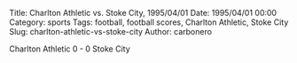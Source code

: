 Title: Charlton Athletic vs. Stoke City, 1995/04/01
Date: 1995/04/01 00:00
Category: sports
Tags: football, football scores, Charlton Athletic, Stoke City
Slug: charlton-athletic-vs-stoke-city
Author: carbonero


Charlton Athletic 0 - 0 Stoke City
